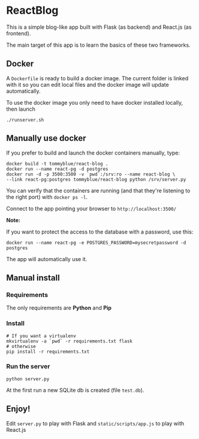 # ReactBlog

This is a simple blog-like app built with Flask (as backend) and React.js (as
frontend).

The main target of this app is to learn the basics of these two frameworks.

## Docker

A `Dockerfile` is ready to build a docker image. The current folder is linked
with it so you can edit local files and the docker image will update
automatically.

To use the docker image you only need to have docker installed locally, then launch

```
./runserver.sh
```

## Manually use docker

If you prefer to build and launch the docker containers manually, type:

```
docker build -t tommyblue/react-blog .
docker run --name react-pg -d postgres
docker run -d -p 3500:3500 -v `pwd`:/srv:ro --name react-blog \
--link react-pg:postgres tommyblue/react-blog python /srv/server.py
```

You can verify that the containers are running (and that they're listening to
the right port) with `docker ps -l`.

Connect to the app pointing your browser to `http://localhost:3500/`

**Note:**

If you want to protect the access to the database with a password, use this:

```
docker run --name react-pg -e POSTGRES_PASSWORD=mysecretpassword -d postgres
```
The app will automatically use it.

## Manual install

### Requirements

The only requirements are **Python** and **Pip**

### Install


```
# If you want a virtualenv
mkvirtualenv -a `pwd` -r requirements.txt flask
# otherwise
pip install -r requirements.txt
```

### Run the server

```
python server.py
```

At the first run a new SQLite db is created (file `test.db`).

## Enjoy!

Edit `server.py` to play with Flask and `static/scripts/app.js` to play with
React.js
